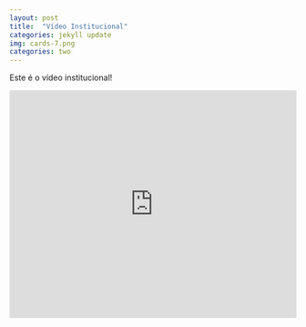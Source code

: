 ```yaml
---
layout: post
title:  "Vídeo Institucional"
categories: jekyll update
img: cards-7.png
categories: two
---
```


Este é o vídeo institucional!

<div class='embed-container'>
<iframe style="width: 100% !important; height: 400px"  src="https://www.youtube.com/embed/6pCdn4i0uBg" frameborder="0" allowfullscreen></iframe>
</div>
